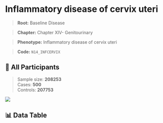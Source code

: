 # Inflammatory disease of cervix uteri

> **Root:** Baseline Disease  

> **Chapter:** Chapter XIV- Genitourinary  

> **Phenotype:** Inflammatory disease of cervix uteri  

> **Code:** `N14_INFCERVIX`

## 🧪 All Participants  
> Sample size: **208253**  
> Cases: **500**  
> Controls: **207753**
<img src="/Sensitive/Figures/ALL/Baseline/N14_INFCERVIX.png"/>

## 📊 Data Table
<CsvTableMRF src="/Sensitive/Data/ALL/Baseline/LG_N14_INFCERVIX.csv"/>

